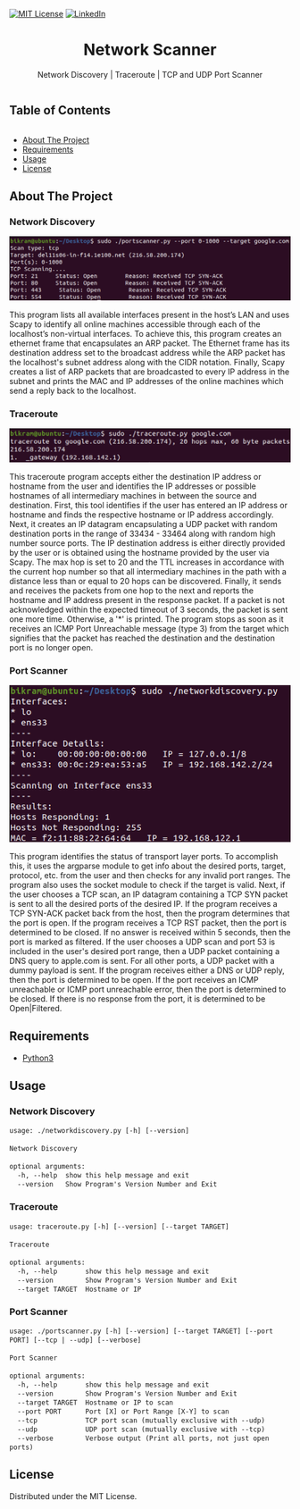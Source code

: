 [![MIT License][license-shield]][license-url]
[![LinkedIn][linkedin-shield]][linkedin-url]
<br>
<h1 align='center'> Network Scanner</h1>
<p align='center'>Network Discovery | Traceroute | TCP and UDP Port Scanner</p>

<summary><h2 style="display: inline-block">Table of Contents</h2></summary>

- [About The Project](#about)
- [Requirements](#req)
- [Usage](#start)
- [License](#license)

<h2 id='about'>About The Project</h2>

<h3>Network Discovery</h3>
<img src='Screenshots/network_discovery.png'>
<p>This program lists all available interfaces present in the host’s LAN and uses Scapy to identify all online machines accessible through each of the localhost’s non-virtual interfaces. To achieve this, this program creates an ethernet frame that encapsulates an ARP packet. The Ethernet frame has its destination address set to the broadcast address while the ARP packet has the localhost's subnet address along with the CIDR notation. Finally, Scapy creates a list of ARP packets that are broadcasted to every IP address in the subnet and prints the MAC and IP addresses of the online machines which send a reply back to the localhost.</p>

<h3>Traceroute</h3>
<img src='Screenshots/traceroute.png'>
<p>This traceroute program accepts either the destination IP address or hostname from the user and identifies the IP addresses or possible hostnames of all intermediary machines in between the source and destination. First, this tool identifies if the user has entered an IP address or hostname and finds the respective hostname or IP address accordingly. Next, it creates an IP datagram encapsulating a UDP packet with random destination ports in the range of 33434 - 33464 along with random high number source ports. The IP destination address is either directly provided by the user or is obtained using the hostname provided by the user via Scapy. The max hop is set to 20 and the TTL increases in accordance with the current hop number so that all intermediary machines in the path with a distance less than or equal to 20 hops can be discovered. Finally, it sends and receives the packets from one hop to the next and reports the hostname and IP address present in the response packet. If a packet is not acknowledged within the expected timeout of 3 seconds, the packet is sent one more time. Otherwise, a '*' is printed. The program stops as soon as it receives an ICMP Port Unreachable message (type 3) from the target which signifies that the packet has reached the destination and the destination port is no longer open.</p>

<h3>Port Scanner</h3>
<img src='Screenshots/port_scanner.png'>
</p>This program identifies the status of transport layer ports. To accomplish this, it uses the argparse module to get info about the desired ports, target, protocol, etc. from the user and then checks for any invalid port ranges. The program also uses the socket module to check if the target is valid. Next, if the user chooses a TCP scan, an IP datagram containing a TCP SYN packet is sent to all the desired ports of the desired IP. If the program receives a TCP SYN-ACK packet back from the host, then the program determines that the port is open. If the program receives a TCP RST packet, then the port is determined to be closed. If no answer is received within 5 seconds, then the port is marked as filtered. If the user chooses a UDP scan and port 53 is included in the user's desired port range, then a UDP packet containing a DNS query to apple.com is sent. For all other ports, a UDP packet with a dummy payload is sent. If the program receives either a DNS or UDP reply, then the port is determined to be open. If the port receives an ICMP unreachable or ICMP port unreachable error, then the port is determined to be closed. If there is no response from the port, it is determined to be Open|Filtered.</p>
<h2 id='req'>Requirements</h2>

* [Python3](https://www.python.org)

<h2 id='start'>Usage</h2>
<h3>Network Discovery</h3>

```
usage: ./networkdiscovery.py [-h] [--version]

Network Discovery

optional arguments:
  -h, --help  show this help message and exit
  --version   Show Program's Version Number and Exit
```

<h3>Traceroute</h3>

```
usage: traceroute.py [-h] [--version] [--target TARGET]

Traceroute

optional arguments:
  -h, --help       show this help message and exit
  --version        Show Program's Version Number and Exit
  --target TARGET  Hostname or IP
```

<h3>Port Scanner</h3>

```
usage: ./portscanner.py [-h] [--version] [--target TARGET] [--port PORT] [--tcp | --udp] [--verbose]

Port Scanner

optional arguments:
  -h, --help       show this help message and exit
  --version        Show Program's Version Number and Exit
  --target TARGET  Hostname or IP to scan
  --port PORT      Port [X] or Port Range [X-Y] to scan
  --tcp            TCP port scan (mutually exclusive with --udp)
  --udp            UDP port scan (mutually exclusive with --tcp)
  --verbose        Verbose output (Print all ports, not just open ports)
```
<h2 id='license'>License</h2>
<p>Distributed under the MIT License.</p>

[license-shield]: https://img.shields.io/github/license/othneildrew/Best-README-Template.svg?style=for-the-badge
[license-url]: https://github.com/i0nics/network-scanner-python/blob/main/LICENSE
[linkedin-shield]: https://img.shields.io/badge/-LinkedIn-black.svg?style=for-the-badge&logo=linkedin&colorB=555
[linkedin-url]: https://linkedin.com/in/bikramce
